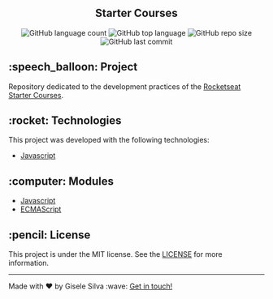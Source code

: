 <div id="readme" class="Box-body readme blob js-code-block-container">
    <article class="markdown-body entry-content p-3 p-md-6" itemprop="text">
    <h2 align="center">Starter Courses</h2>
    <p align="center">
      <img alt="GitHub language count" src="https://img.shields.io/github/languages/count/gisabernardess/starter-courses">
      <img alt="GitHub top language" src="https://img.shields.io/github/languages/top/gisabernardess/starter-courses">
      <img alt="GitHub repo size" src="https://img.shields.io/github/repo-size/gisabernardess/starter-courses">
      <img alt="GitHub last commit" src="https://img.shields.io/github/last-commit/gisabernardess/starter-courses">
    </p>
    <h2>:speech_balloon: Project</h2>
    <p>Repository dedicated to the development practices of the <a href="https://rocketseat.com.br/" rel="nofollow">Rocketseat Starter Courses</a>.</p>
        <h2>
        :rocket: Technologies
      </h2>
      <p>This project was developed with the following technologies:</p>
      <ul>
        <li><a href="https://developer.mozilla.org/en-US/docs/Web/JavaScript/Guide" rel="nofollow">Javascript</a></li>
      </ul>
      <h2>
        :computer: Modules
      </h2>
      <ul>
        <li><a href="" rel="nofollow">Javascript</a></li>
        <li><a href="" rel="nofollow">ECMAScript</a></li>
      </ul>
      <h2>:pencil: License</h2>
    <p>This project is under the MIT license. See the <a href="">LICENSE</a> for more information.</p>
      <hr>
      <p>Made with ♥ by Gisele Silva :wave: <a href="https://www.linkedin.com/in/gisabernardess/" rel="nofollow">Get in touch!</a>
      </p>
  </article>
</div>
